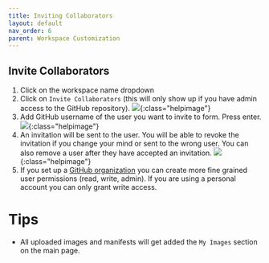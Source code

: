 ```yaml
---
title: Inviting Collaborators
layout: default
nav_order: 6
parent: Workspace Customization
---
```


## Invite Collaborators
1. Click on the workspace name dropdown
2. Click on `Invite Collaborators` (this will only show up if you have admin access to the GitHub repository).
![]({{site.baseurl}}/images/invite-1.png){:class="helpimage"}
3. Add GitHub username of the user you want to invite to form. Press enter.
![]({{site.baseurl}}/images/invite-2.png){:class="helpimage"}
4. An invitation will be sent to the user. You will be able to revoke the invitation if you change your mind or sent to the wrong user. You can also remove a user after they have accepted an invitation. 
![]({{site.baseurl}}/images/invite-3.png){:class="helpimage"}
5. If you set up a [GitHub organization](https://docs.github.com/en/organizations/collaborating-with-groups-in-organizations/creating-a-new-organization-from-scratch) you can create more fine grained user permissions (read, write, admin). If you are using a personal account you can only grant write access.



# Tips
* All uploaded images and manifests will get added the `My Images` section on the main page.
